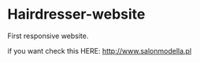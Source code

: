 # Hairdresser-website
First responsive website.

if you want check this HERE: http://www.salonmodella.pl
